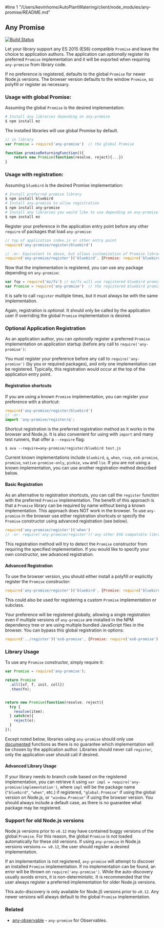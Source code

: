 #line 1 "/Users/kevinhome/AutoPlantWatering/client/node_modules/any-promise/README.md"
## Any Promise

[![Build Status](https://secure.travis-ci.org/kevinbeaty/any-promise.svg)](http://travis-ci.org/kevinbeaty/any-promise)

Let your library support any ES 2015 (ES6) compatible `Promise` and leave the choice to application authors. The application can *optionally* register its preferred `Promise` implementation and it will be exported when requiring `any-promise` from library code.

If no preference is registered, defaults to the global `Promise` for newer Node.js versions. The browser version defaults to the window `Promise`, so polyfill or register as necessary.

### Usage with global Promise:

Assuming the global `Promise` is the desired implementation:

```bash
# Install any libraries depending on any-promise
$ npm install mz
```

The installed libraries will use global Promise by default.

```js
// in library
var Promise = require('any-promise')  // the global Promise

function promiseReturningFunction(){
    return new Promise(function(resolve, reject){...})
}
```

### Usage with registration:

Assuming `bluebird` is the desired Promise implementation:

```bash
# Install preferred promise library
$ npm install bluebird
# Install any-promise to allow registration
$ npm install any-promise
# Install any libraries you would like to use depending on any-promise
$ npm install mz
```

Register your preference in the application entry point before any other `require` of packages that load `any-promise`:

```javascript
// top of application index.js or other entry point
require('any-promise/register/bluebird')

// -or- Equivalent to above, but allows customization of Promise library
require('any-promise/register')('bluebird', {Promise: require('bluebird')})
```

Now that the implementation is registered, you can use any package depending on `any-promise`:


```javascript
var fsp = require('mz/fs') // mz/fs will use registered bluebird promises
var Promise = require('any-promise')  // the registered bluebird promise 
```

It is safe to call `register` multiple times, but it must always be with the same implementation.

Again, registration is *optional*. It should only be called by the application user if overriding the global `Promise` implementation is desired.

### Optional Application Registration

As an application author, you can *optionally* register a preferred `Promise` implementation on application startup (before any call to `require('any-promise')`:

You must register your preference before any call to `require('any-promise')` (by you or required packages), and only one implementation can be registered. Typically, this registration would occur at the top of the application entry point.


#### Registration shortcuts

If you are using a known `Promise` implementation, you can register your preference with a shortcut:


```js
require('any-promise/register/bluebird')
// -or-
import 'any-promise/register/q';
```

Shortcut registration is the preferred registration method as it works in the browser and Node.js. It is also convenient for using with `import` and many test runners, that offer a `--require` flag:

```
$ ava --require=any-promise/register/bluebird test.js
```

Current known implementations include `bluebird`, `q`, `when`, `rsvp`, `es6-promise`, `promise`, `native-promise-only`, `pinkie`, `vow` and `lie`. If you are not using a known implementation, you can use another registration method described below.


#### Basic Registration

As an alternative to registration shortcuts, you can call the `register` function with the preferred `Promise` implementation. The benefit of this approach is that a `Promise` library can be required by name without being a known implementation.  This approach does NOT work in the browser. To use `any-promise` in the browser use either registration shortcuts or specify the `Promise` constructor using advanced registration (see below).

```javascript
require('any-promise/register')('when')
// -or- require('any-promise/register')('any other ES6 compatible library (known or otherwise)')
```

This registration method will try to detect the `Promise` constructor from requiring the specified implementation.  If you would like to specify your own constructor, see advanced registration.


#### Advanced Registration

To use the browser version, you should either install a polyfill or explicitly register the `Promise` constructor:

```javascript
require('any-promise/register')('bluebird', {Promise: require('bluebird')})
```

This could also be used for registering a custom `Promise` implementation or subclass.

Your preference will be registered globally, allowing a single registration even if multiple versions of `any-promise` are installed in the NPM dependency tree or are using multiple bundled JavaScript files in the browser. You can bypass this global registration in options:


```javascript
require('../register')('es6-promise', {Promise: require('es6-promise').Promise, global: false})
```

### Library Usage

To use any `Promise` constructor, simply require it:

```javascript
var Promise = require('any-promise');

return Promise
  .all([xf, f, init, coll])
  .then(fn);


return new Promise(function(resolve, reject){
  try {
    resolve(item);
  } catch(e){
    reject(e);
  }
});

```

Except noted below, libraries using `any-promise` should only use [documented](https://developer.mozilla.org/en-US/docs/Web/JavaScript/Reference/Global_Objects/Promise) functions as there is no guarantee which implementation will be chosen by the application author.  Libraries should never call `register`, only the application user should call if desired.


#### Advanced Library Usage

If your library needs to branch code based on the registered implementation, you can retrieve it using `var impl = require('any-promise/implementation')`, where `impl` will be the package name (`"bluebird"`, `"when"`, etc.) if registered, `"global.Promise"` if using the global version on Node.js, or `"window.Promise"` if using the browser version. You should always include a default case, as there is no guarantee what package may be registered.


### Support for old Node.js versions

Node.js versions prior to `v0.12` may have contained buggy versions of the global `Promise`. For this reason, the global `Promise` is not loaded automatically for these old versions.  If using `any-promise` in Node.js versions versions `<= v0.12`, the user should register a desired implementation.

If an implementation is not registered, `any-promise` will attempt to discover an installed `Promise` implementation.  If no implementation can be found, an error will be thrown on `require('any-promise')`.  While the auto-discovery usually avoids errors, it is non-deterministic. It is recommended that the user always register a preferred implementation for older Node.js versions.

This auto-discovery is only available for Node.jS versions prior to `v0.12`. Any newer versions will always default to the global `Promise` implementation.

### Related

- [any-observable](https://github.com/sindresorhus/any-observable) - `any-promise` for Observables.


